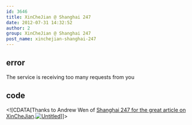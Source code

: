 ```yaml
---
id: 3646
title: XinCheJian @ Shanghai 247
date: 2012-07-31 14:32:52
author: 2
group: XinCheJian @ Shanghai 247
post_name: xinchejian-shanghai-247
---
```


## error
The service is receiving too many requests from you

## code
 <!\[CDATA\[Thanks to Andrew Wen of [Shanghai 247 for the great article on XinCheJian](http://www.shanghai247.net/style/feature/hacker-heaven).[![Untitled](http://139.162.84.35/wp-content/uploads/2012/07/untitled1.jpg "untitled.jpg")](http://www.shanghai247.net/style/feature/hacker-heaven)\]\]> 
